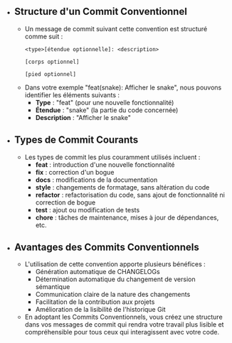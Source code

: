 - ## Structure d'un Commit Conventionnel
	- Un message de commit suivant cette convention est structuré comme suit :
	  ```
	  <type>[étendue optionnelle]: <description>
	  
	  [corps optionnel]
	  
	  [pied optionnel]
	  ```
	- Dans votre exemple "feat(snake): Afficher le snake", nous pouvons identifier les éléments suivants :
		- **Type** : "feat" (pour une nouvelle fonctionnalité)
		- **Étendue** : "snake" (la partie du code concernée)
		- **Description** : "Afficher le snake"
- ## Types de Commit Courants
	- Les types de commit les plus couramment utilisés incluent :
		- **feat** : introduction d'une nouvelle fonctionnalité
		- **fix** : correction d'un bogue
		- **docs** : modifications de la documentation
		- **style** : changements de formatage, sans altération du code
		- **refactor** : refactorisation du code, sans ajout de fonctionnalité ni correction de bogue
		- **test** : ajout ou modification de tests
		- **chore** : tâches de maintenance, mises à jour de dépendances, etc.
- ## Avantages des Commits Conventionnels
	- L'utilisation de cette convention apporte plusieurs bénéfices :
		- Génération automatique de CHANGELOGs
		- Détermination automatique du changement de version sémantique
		- Communication claire de la nature des changements
		- Facilitation de la contribution aux projets
		- Amélioration de la lisibilité de l'historique Git
	- En adoptant les Commits Conventionnels, vous créez une structure dans vos messages de commit qui rendra votre travail plus lisible et compréhensible pour tous ceux qui interagissent avec votre code.
